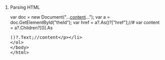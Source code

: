 1. Parsing HTML

    var doc = new Document("...<a id='theId' href='#'>content</a>...");
	var a = doc.GetElementById("theId");
	var href = a?.As<Tag>()?["href"];//#
	var content = a?.Children?[0].As<PlainText>()?.Text;//content